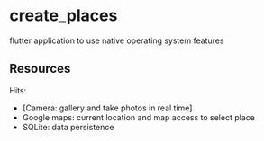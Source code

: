 # create_places

flutter application to use native operating system features

## Resources

Hits:

- [Camera: gallery and take photos in real time]
- Google maps: current location and map access to select place
- SQLite: data persistence